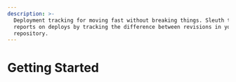 ```yaml
---
description: >-
  Deployment tracking for moving fast without breaking things. Sleuth tracks and
  reports on deploys by tracking the difference between revisions in your code
  repository.
---
```


# Getting Started

